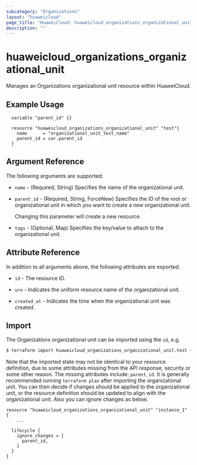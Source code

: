 ```yaml
---
subcategory: "Organizations"
layout: "huaweicloud"
page_title: "HuaweiCloud: huaweicloud_organizations_organizational_unit"
description: ""
---
```


# huaweicloud_organizations_organizational_unit

Manages an Organizations organizational unit resource within HuaweiCloud.

## Example Usage

```hcl
  variable "parent_id" {}
  
  resource "huaweicloud_organizations_organizational_unit" "test"{
    name      = "organizational_unit_test_name"
    parent_id = var.parent_id
  }
```

## Argument Reference

The following arguments are supported:

* `name` - (Required, String) Specifies the name of the organizational unit.

* `parent_id` - (Required, String, ForceNew) Specifies the ID of the root or organizational unit in which
  you want to create a new organizational unit.

  Changing this parameter will create a new resource.

* `tags` - (Optional, Map) Specifies the key/value to attach to the organizational unit.

## Attribute Reference

In addition to all arguments above, the following attributes are exported:

* `id` - The resource ID.

* `urn` - Indicates the uniform resource name of the organizational unit.

* `created_at` - Indicates the time when the organizational unit was created.

## Import

The Organizations organizational unit can be imported using the `id`, e.g.

```bash
$ terraform import huaweicloud_organizations_organizational_unit.test <id>
```

Note that the imported state may not be identical to your resource definition, due to some attributes missing from the
API response, security or some other reason. The missing attributes include: `parent_id`. It is generally recommended
running `terraform plan` after importing the organizational unit. You can then decide if changes should be applied to
the organizational unit, or the resource definition should be updated to align with the organizational unit. Also you
can ignore changes as below.

```hcl
resource "huaweicloud_organizations_organizational_unit" "instance_1" {
    ...

  lifecycle {
    ignore_changes = [
      parent_id,
    ]
  }
}
```
